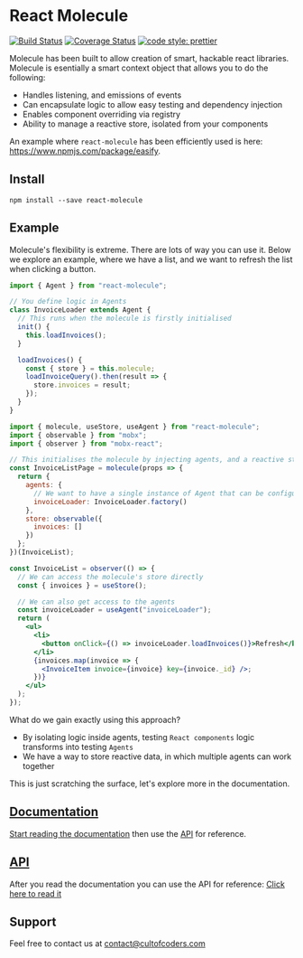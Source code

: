 # React Molecule

[![Build Status](https://travis-ci.org/cult-of-coders/react-molecule.svg?branch=master)](https://travis-ci.org/cult-of-coders/react-molecule)
[![Coverage Status](https://coveralls.io/repos/github/cult-of-coders/react-molecule/badge.svg?branch=master)](https://coveralls.io/github/cult-of-coders/react-molecule?branch=master)
[![code style: prettier](https://img.shields.io/badge/code_style-prettier-ff69b4.svg)](https://github.com/prettier/prettier)

Molecule has been built to allow creation of smart, hackable react libraries. Molecule is esentially a smart context object that allows you to do the following:

- Handles listening, and emissions of events
- Can encapsulate logic to allow easy testing and dependency injection
- Enables component overriding via registry
- Ability to manage a reactive store, isolated from your components

An example where `react-molecule` has been efficiently used is here: https://www.npmjs.com/package/easify.

## Install

`npm install --save react-molecule`

## Example

Molecule's flexibility is extreme. There are lots of way you can use it. Below we explore an example, where we have a list, and we want to refresh the list when clicking a button.

```jsx
import { Agent } from "react-molecule";

// You define logic in Agents
class InvoiceLoader extends Agent {
  // This runs when the molecule is firstly initialised
  init() {
    this.loadInvoices();
  }

  loadInvoices() {
    const { store } = this.molecule;
    loadInvoiceQuery().then(result => {
      store.invoices = result;
    });
  }
}
```

```jsx
import { molecule, useStore, useAgent } from "react-molecule";
import { observable } from "mobx";
import { observer } from "mobx-react";

// This initialises the molecule by injecting agents, and a reactive store
const InvoiceListPage = molecule(props => {
  return {
    agents: {
      // We want to have a single instance of Agent that can be configured
      invoiceLoader: InvoiceLoader.factory()
    },
    store: observable({
      invoices: []
    })
  };
})(InvoiceList);

const InvoiceList = observer(() => {
  // We can access the molecule's store directly
  const { invoices } = useStore();

  // We can also get access to the agents
  const invoiceLoader = useAgent("invoiceLoader");
  return (
    <ul>
      <li>
        <button onClick={() => invoiceLoader.loadInvoices()}>Refresh</button>
      </li>
      {invoices.map(invoice => {
        <InvoiceItem invoice={invoice} key={invoice._id} />;
      })}
    </ul>
  );
});
```

What do we gain exactly using this approach?

- By isolating logic inside agents, testing `React components` logic transforms into testing `Agents`
- We have a way to store reactive data, in which multiple agents can work together

This is just scratching the surface, let's explore more in the documentation.

## [Documentation](./docs/index.md)

[Start reading the documentation](./docs/index.md) then use the [API](./docs/API.md) for reference.

## [API](./docs/API.md)

After you read the documentation you can use the API for reference:
[Click here to read it](./docs/API.md)

## Support

Feel free to contact us at contact@cultofcoders.com

